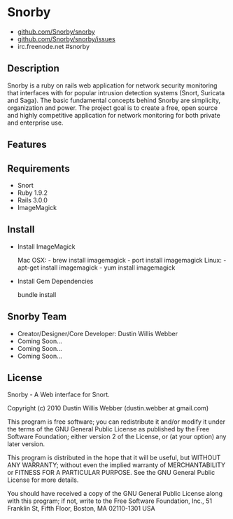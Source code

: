 # Snorby

* [github.com/Snorby/snorby](http://github.com/Snorby/snorby/)
* [github.com/Snorby/snorby/issues](http://github.com/Snorby/snorby/issues)
* irc.freenode.net #snorby

## Description

Snorby is a ruby on rails web application for network security monitoring that interfaces with for popular intrusion detection systems (Snort, Suricata and Saga). The basic fundamental concepts behind Snorby are simplicity, organization and power. The project goal is to create a free, open source and highly competitive application for network monitoring for both private and enterprise use.

## Features

## Requirements

* Snort
* Ruby 1.9.2
* Rails 3.0.0
* ImageMagick

## Install

* Install ImageMagick

	Mac OSX: 
		- brew install imagemagick
		- port install imagemagick
	Linux:
		- apt-get install imagemagick
		- yum install imagemagick

* Install Gem Dependencies

	bundle install

## Snorby Team

* Creator/Designer/Core Developer: Dustin Willis Webber
* Coming Soon...
* Coming Soon...
* Coming Soon...

## License

Snorby - A Web interface for Snort.

Copyright (c) 2010 Dustin Willis Webber (dustin.webber at gmail.com)

This program is free software; you can redistribute it and/or modify
it under the terms of the GNU General Public License as published by
the Free Software Foundation; either version 2 of the License, or
(at your option) any later version.

This program is distributed in the hope that it will be useful,
but WITHOUT ANY WARRANTY; without even the implied warranty of
MERCHANTABILITY or FITNESS FOR A PARTICULAR PURPOSE.  See the
GNU General Public License for more details.

You should have received a copy of the GNU General Public License
along with this program; if not, write to the Free Software
Foundation, Inc., 51 Franklin St, Fifth Floor, Boston, MA  02110-1301  USA